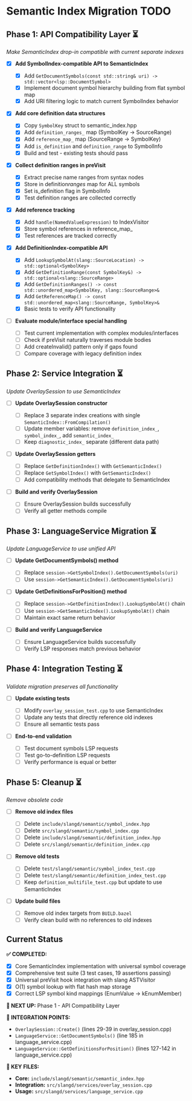 # Semantic Index Migration TODO

## Phase 1: API Compatibility Layer ⏳

_Make SemanticIndex drop-in compatible with current separate indexes_

- [x] **Add SymbolIndex-compatible API to SemanticIndex**

  - [x] Add `GetDocumentSymbols(const std::string& uri) -> std::vector<lsp::DocumentSymbol>`
  - [x] Implement document symbol hierarchy building from flat symbol map
  - [x] Add URI filtering logic to match current SymbolIndex behavior

- [x] **Add core definition data structures**

  - [x] Copy `SymbolKey` struct to semantic_index.hpp
  - [x] Add `definition_ranges_` map (SymbolKey -> SourceRange)
  - [x] Add `reference_map_` map (SourceRange -> SymbolKey)
  - [x] Add `is_definition` and `definition_range` to SymbolInfo
  - [x] Build and test - existing tests should pass

- [x] **Collect definition ranges in preVisit**

  - [x] Extract precise name ranges from syntax nodes
  - [x] Store in definition*ranges* map for ALL symbols
  - [x] Set is_definition flag in SymbolInfo
  - [x] Test definition ranges are collected correctly

- [x] **Add reference tracking**

  - [x] Add `handle(NamedValueExpression)` to IndexVisitor
  - [x] Store symbol references in reference_map_
  - [x] Test references are tracked correctly

- [x] **Add DefinitionIndex-compatible API**

  - [x] Add `LookupSymbolAt(slang::SourceLocation) -> std::optional<SymbolKey>`
  - [x] Add `GetDefinitionRange(const SymbolKey&) -> std::optional<slang::SourceRange>`
  - [x] Add `GetDefinitionRanges() -> const std::unordered_map<SymbolKey, slang::SourceRange>&`
  - [x] Add `GetReferenceMap() -> const std::unordered_map<slang::SourceRange, SymbolKey>&`
  - [x] Basic tests to verify API functionality

- [ ] **Evaluate module/interface special handling**
  - [ ] Test current implementation with complex modules/interfaces
  - [ ] Check if preVisit naturally traverses module bodies
  - [ ] Add createInvalid() pattern only if gaps found
  - [ ] Compare coverage with legacy definition index

## Phase 2: Service Integration ⏳

_Update OverlaySession to use SemanticIndex_

- [ ] **Update OverlaySession constructor**

  - [ ] Replace 3 separate index creations with single `SemanticIndex::FromCompilation()`
  - [ ] Update member variables: remove `definition_index_`, `symbol_index_`, add `semantic_index_`
  - [ ] Keep `diagnostic_index_` separate (different data path)

- [ ] **Update OverlaySession getters**

  - [ ] Replace `GetDefinitionIndex()` with `GetSemanticIndex()`
  - [ ] Replace `GetSymbolIndex()` with `GetSemanticIndex()`
  - [ ] Add compatibility methods that delegate to SemanticIndex

- [ ] **Build and verify OverlaySession**
  - [ ] Ensure OverlaySession builds successfully
  - [ ] Verify all getter methods compile

## Phase 3: LanguageService Migration ⏳

_Update LanguageService to use unified API_

- [ ] **Update GetDocumentSymbols() method**

  - [ ] Replace `session->GetSymbolIndex().GetDocumentSymbols(uri)`
  - [ ] Use `session->GetSemanticIndex().GetDocumentSymbols(uri)`

- [ ] **Update GetDefinitionsForPosition() method**

  - [ ] Replace `session->GetDefinitionIndex().LookupSymbolAt()` chain
  - [ ] Use `session->GetSemanticIndex().LookupSymbolAt()` chain
  - [ ] Maintain exact same return behavior

- [ ] **Build and verify LanguageService**
  - [ ] Ensure LanguageService builds successfully
  - [ ] Verify LSP responses match previous behavior

## Phase 4: Integration Testing ⏳

_Validate migration preserves all functionality_

- [ ] **Update existing tests**

  - [ ] Modify `overlay_session_test.cpp` to use SemanticIndex
  - [ ] Update any tests that directly reference old indexes
  - [ ] Ensure all semantic tests pass

- [ ] **End-to-end validation**
  - [ ] Test document symbols LSP requests
  - [ ] Test go-to-definition LSP requests
  - [ ] Verify performance is equal or better

## Phase 5: Cleanup ⏳

_Remove obsolete code_

- [ ] **Remove old index files**

  - [ ] Delete `include/slangd/semantic/symbol_index.hpp`
  - [ ] Delete `src/slangd/semantic/symbol_index.cpp`
  - [ ] Delete `include/slangd/semantic/definition_index.hpp`
  - [ ] Delete `src/slangd/semantic/definition_index.cpp`

- [ ] **Remove old tests**

  - [ ] Delete `test/slangd/semantic/symbol_index_test.cpp`
  - [ ] Delete `test/slangd/semantic/definition_index_test.cpp`
  - [ ] Keep `definition_multifile_test.cpp` but update to use SemanticIndex

- [ ] **Update build files**
  - [ ] Remove old index targets from `BUILD.bazel`
  - [ ] Verify clean build with no references to old indexes

## Current Status

**✅ COMPLETED:**

- [x] Core SemanticIndex implementation with universal symbol coverage
- [x] Comprehensive test suite (3 test cases, 19 assertions passing)
- [x] Universal preVisit hook integration with slang ASTVisitor
- [x] O(1) symbol lookup with flat hash map storage
- [x] Correct LSP symbol kind mappings (EnumValue → kEnumMember)

**🎯 NEXT UP:** Phase 1 - API Compatibility Layer

**📍 INTEGRATION POINTS:**

- `OverlaySession::Create()` (lines 29-39 in overlay_session.cpp)
- `LanguageService::GetDocumentSymbols()` (line 185 in language_service.cpp)
- `LanguageService::GetDefinitionsForPosition()` (lines 127-142 in language_service.cpp)

**🔧 KEY FILES:**

- **Core:** `include/slangd/semantic/semantic_index.hpp`
- **Integration:** `src/slangd/services/overlay_session.cpp`
- **Usage:** `src/slangd/services/language_service.cpp`

